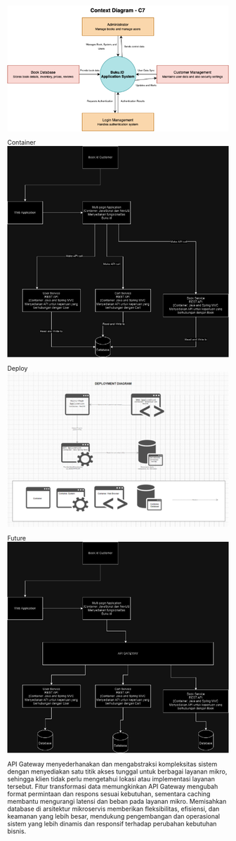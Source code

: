 ![Context Diagram C7.png](Context%20Diagram%20C7.png)

Container
![img_1.png](img_1.png)

Deploy
![img.png](img.png)

Future
![img_2.png](img_2.png)

API Gateway menyederhanakan dan mengabstraksi kompleksitas sistem dengan menyediakan satu titik akses tunggal untuk berbagai layanan mikro, sehingga klien tidak perlu mengetahui lokasi atau implementasi layanan tersebut. Fitur transformasi data memungkinkan API Gateway mengubah format permintaan dan respons sesuai kebutuhan, sementara caching membantu mengurangi latensi dan beban pada layanan mikro.
Memisahkan database di arsitektur mikroservis memberikan fleksibilitas, efisiensi, dan keamanan yang lebih besar, mendukung pengembangan dan operasional sistem yang lebih dinamis dan responsif terhadap perubahan kebutuhan bisnis.